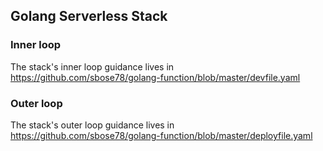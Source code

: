 ## Golang Serverless Stack

### Inner loop
The stack's inner loop guidance lives in https://github.com/sbose78/golang-function/blob/master/devfile.yaml


### Outer loop
The stack's outer loop guidance lives in https://github.com/sbose78/golang-function/blob/master/deployfile.yaml